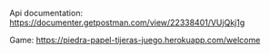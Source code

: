 Api documentation: https://documenter.getpostman.com/view/22338401/VUjQkj1g

Game: https://piedra-papel-tijeras-juego.herokuapp.com/welcome
